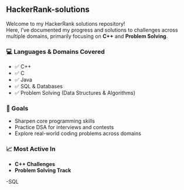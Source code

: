 ## HackerRank-solutions

Welcome to my HackerRank solutions repository!  
Here, I’ve documented my progress and solutions to challenges across multiple domains, primarily focusing on **C++** and **Problem Solving**.

### 💻 Languages & Domains Covered

- ✅ C++
- ✅ C
- ✅ Java  
- ✅ SQL & Databases  
- ✅ Problem Solving (Data Structures & Algorithms)

### 🚀 Goals
- Sharpen core programming skills  
- Practice DSA for interviews and contests  
- Explore real-world coding problems across domains

### 📈 Most Active In
- **C++ Challenges**
- **Problem Solving Track**

-SQL


